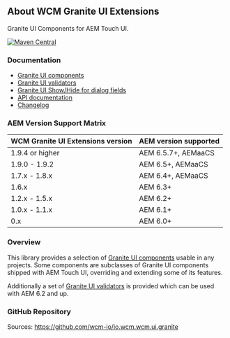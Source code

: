## About WCM Granite UI Extensions

Granite UI Components for AEM Touch UI.

[![Maven Central](https://img.shields.io/maven-central/v/io.wcm/io.wcm.wcm.ui.granite)](https://repo1.maven.org/maven2/io/wcm/io.wcm.wcm.ui.granite/)


### Documentation

* [Granite UI components][components]
* [Granite UI validators][validation]
* [Granite UI Show/Hide for dialog fields][showhide]
* [API documentation][apidocs]
* [Changelog][changelog]


### AEM Version Support Matrix

|WCM Granite UI Extensions version |AEM version supported
|----------------------------------|----------------------
|1.9.4 or higher                   |AEM 6.5.7+, AEMaaCS
|1.9.0 - 1.9.2                     |AEM 6.5+, AEMaaCS
|1.7.x - 1.8.x                     |AEM 6.4+, AEMaaCS
|1.6.x                             |AEM 6.3+
|1.2.x - 1.5.x                     |AEM 6.2+
|1.0.x - 1.1.x                     |AEM 6.1+
|0.x                               |AEM 6.0+


### Overview

This library provides a selection of [Granite UI components][components] usable in any projects. Some components are subclasses of Granite UI components shipped with AEM Touch UI, overriding and extending some of its features.

Additionally a set of [Granite UI validators][validation] is provided which can be used with AEM 6.2 and up.


### GitHub Repository

Sources: https://github.com/wcm-io/io.wcm.wcm.ui.granite


[components]: components.html
[validation]: validation.html
[showhide]: showhide.html
[apidocs]: apidocs/
[changelog]: changes-report.html
